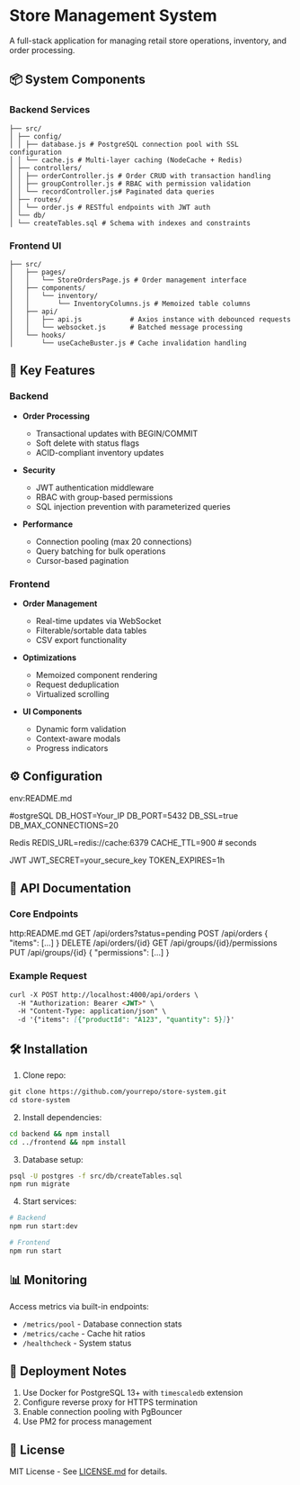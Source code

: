 # Store Management System

A full-stack application for managing retail store operations, inventory, and order processing.

## 📦 System Components

### Backend Services
```
├── src/
│ ├── config/
│ │ ├── database.js # PostgreSQL connection pool with SSL configuration
│ │ └── cache.js # Multi-layer caching (NodeCache + Redis)
│ ├── controllers/
│ │ ├── orderController.js # Order CRUD with transaction handling
│ │ ├── groupController.js # RBAC with permission validation
│ │ └── recordController.js# Paginated data queries
│ ├── routes/
│ │ └── order.js # RESTful endpoints with JWT auth
│ └── db/
│ └── createTables.sql # Schema with indexes and constraints
```
### Frontend UI
```
├── src/
│   ├── pages/
│   │   └── StoreOrdersPage.js # Order management interface
│   ├── components/
│   │   └── inventory/
│   │       └── InventoryColumns.js # Memoized table columns
│   ├── api/
│   │   ├── api.js            # Axios instance with debounced requests
│   │   └── websocket.js      # Batched message processing
│   └── hooks/
│       └── useCacheBuster.js # Cache invalidation handling
```

## 🔧 Key Features

### Backend
- **Order Processing**
  - Transactional updates with BEGIN/COMMIT
  - Soft delete with status flags
  - ACID-compliant inventory updates

- **Security**
  - JWT authentication middleware
  - RBAC with group-based permissions
  - SQL injection prevention with parameterized queries

- **Performance**
  - Connection pooling (max 20 connections)
  - Query batching for bulk operations
  - Cursor-based pagination

### Frontend
- **Order Management**
  - Real-time updates via WebSocket
  - Filterable/sortable data tables
  - CSV export functionality

- **Optimizations**
  - Memoized component rendering
  - Request deduplication
  - Virtualized scrolling

- **UI Components**
  - Dynamic form validation
  - Context-aware modals
  - Progress indicators

## ⚙️ Configuration
env:README.md

#ostgreSQL
DB_HOST=Your_IP
DB_PORT=5432
DB_SSL=true
DB_MAX_CONNECTIONS=20

Redis
REDIS_URL=redis://cache:6379
CACHE_TTL=900 # seconds

JWT
JWT_SECRET=your_secure_key
TOKEN_EXPIRES=1h


## 🚀 API Documentation

### Core Endpoints
http:README.md
GET /api/orders?status=pending
POST /api/orders { "items": [...] }
DELETE /api/orders/{id}
GET /api/groups/{id}/permissions
PUT /api/groups/{id} { "permissions": [...] }

### Example Request
```bash:README.md
curl -X POST http://localhost:4000/api/orders \
  -H "Authorization: Bearer <JWT>" \
  -H "Content-Type: application/json" \
  -d '{"items": [{"productId": "A123", "quantity": 5}]}'
```

## 🛠 Installation

1. Clone repo:
```bash:README.md
git clone https://github.com/yourrepo/store-system.git
cd store-system
```

2. Install dependencies:
```bash
cd backend && npm install
cd ../frontend && npm install
```

3. Database setup:
```bash
psql -U postgres -f src/db/createTables.sql
npm run migrate
```

4. Start services:
```bash
# Backend
npm run start:dev

# Frontend
npm run start
```

## 📊 Monitoring
Access metrics via built-in endpoints:
- `/metrics/pool` - Database connection stats
- `/metrics/cache` - Cache hit ratios
- `/healthcheck` - System status

## 🚨 Deployment Notes
1. Use Docker for PostgreSQL 13+ with `timescaledb` extension
2. Configure reverse proxy for HTTPS termination
3. Enable connection pooling with PgBouncer
4. Use PM2 for process management

## 📄 License
MIT License - See [LICENSE.md](LICENSE.md) for details.

